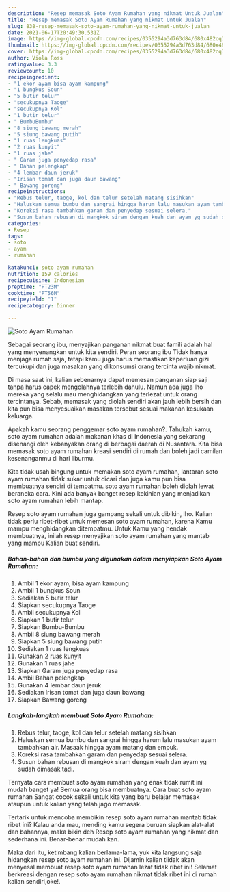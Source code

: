 ```yaml
---
description: "Resep memasak Soto Ayam Rumahan yang nikmat Untuk Jualan"
title: "Resep memasak Soto Ayam Rumahan yang nikmat Untuk Jualan"
slug: 838-resep-memasak-soto-ayam-rumahan-yang-nikmat-untuk-jualan
date: 2021-06-17T20:49:30.531Z
image: https://img-global.cpcdn.com/recipes/0355294a3d763d84/680x482cq70/soto-ayam-rumahan-foto-resep-utama.jpg
thumbnail: https://img-global.cpcdn.com/recipes/0355294a3d763d84/680x482cq70/soto-ayam-rumahan-foto-resep-utama.jpg
cover: https://img-global.cpcdn.com/recipes/0355294a3d763d84/680x482cq70/soto-ayam-rumahan-foto-resep-utama.jpg
author: Viola Ross
ratingvalue: 3.3
reviewcount: 10
recipeingredient:
- "1 ekor ayam bisa ayam kampung"
- "1 bungkus Soun"
- "5 butir telur"
- "secukupnya Taoge"
- "secukupnya Kol"
- "1 butir telur"
- " BumbuBumbu"
- "8 siung bawang merah"
- "5 siung bawang putih"
- "1 ruas lengkuas"
- "2 ruas kunyit"
- "1 ruas jahe"
- " Garam juga penyedap rasa"
- " Bahan pelengkap"
- "4 lembar daun jeruk"
- "Irisan tomat dan juga daun bawang"
- " Bawang goreng"
recipeinstructions:
- "Rebus telur, taoge, kol dan telur setelah matang sisihkan"
- "Haluskan semua bumbu dan sangrai hingga harum lalu masukan ayam tambahkan air. Masaak hingga ayam matang dan empuk."
- "Koreksi rasa tambahkan garam dan penyedap sesuai selera."
- "Susun bahan rebusan di mangkok siram dengan kuah dan ayam yg sudah dimasak tadi."
categories:
- Resep
tags:
- soto
- ayam
- rumahan

katakunci: soto ayam rumahan 
nutrition: 159 calories
recipecuisine: Indonesian
preptime: "PT23M"
cooktime: "PT56M"
recipeyield: "1"
recipecategory: Dinner

---
```



![Soto Ayam Rumahan](https://img-global.cpcdn.com/recipes/0355294a3d763d84/680x482cq70/soto-ayam-rumahan-foto-resep-utama.jpg)

Sebagai seorang ibu, menyajikan panganan nikmat buat famili adalah hal yang menyenangkan untuk kita sendiri. Peran seorang ibu Tidak hanya menjaga rumah saja, tetapi kamu juga harus memastikan keperluan gizi tercukupi dan juga masakan yang dikonsumsi orang tercinta wajib nikmat.

Di masa  saat ini, kalian sebenarnya dapat memesan panganan siap saji tanpa harus capek mengolahnya terlebih dahulu. Namun ada juga lho mereka yang selalu mau menghidangkan yang terlezat untuk orang tercintanya. Sebab, memasak yang diolah sendiri akan jauh lebih bersih dan kita pun bisa menyesuaikan masakan tersebut sesuai makanan kesukaan keluarga. 



Apakah kamu seorang penggemar soto ayam rumahan?. Tahukah kamu, soto ayam rumahan adalah makanan khas di Indonesia yang sekarang disenangi oleh kebanyakan orang di berbagai daerah di Nusantara. Kita bisa memasak soto ayam rumahan kreasi sendiri di rumah dan boleh jadi camilan kesenanganmu di hari liburmu.

Kita tidak usah bingung untuk memakan soto ayam rumahan, lantaran soto ayam rumahan tidak sukar untuk dicari dan juga kamu pun bisa membuatnya sendiri di tempatmu. soto ayam rumahan boleh diolah lewat beraneka cara. Kini ada banyak banget resep kekinian yang menjadikan soto ayam rumahan lebih mantap.

Resep soto ayam rumahan juga gampang sekali untuk dibikin, lho. Kalian tidak perlu ribet-ribet untuk memesan soto ayam rumahan, karena Kamu mampu menghidangkan ditempatmu. Untuk Kamu yang hendak membuatnya, inilah resep menyajikan soto ayam rumahan yang mantab yang mampu Kalian buat sendiri.

<!--inarticleads1-->

##### Bahan-bahan dan bumbu yang digunakan dalam menyiapkan Soto Ayam Rumahan:

1. Ambil 1 ekor ayam, bisa ayam kampung
1. Ambil 1 bungkus Soun
1. Sediakan 5 butir telur
1. Siapkan secukupnya Taoge
1. Ambil secukupnya Kol
1. Siapkan 1 butir telur
1. Siapkan  Bumbu-Bumbu
1. Ambil 8 siung bawang merah
1. Siapkan 5 siung bawang putih
1. Sediakan 1 ruas lengkuas
1. Gunakan 2 ruas kunyit
1. Gunakan 1 ruas jahe
1. Siapkan  Garam juga penyedap rasa
1. Ambil  Bahan pelengkap
1. Gunakan 4 lembar daun jeruk
1. Sediakan Irisan tomat dan juga daun bawang
1. Siapkan  Bawang goreng




<!--inarticleads2-->

##### Langkah-langkah membuat Soto Ayam Rumahan:

1. Rebus telur, taoge, kol dan telur setelah matang sisihkan
1. Haluskan semua bumbu dan sangrai hingga harum lalu masukan ayam tambahkan air. Masaak hingga ayam matang dan empuk.
1. Koreksi rasa tambahkan garam dan penyedap sesuai selera.
1. Susun bahan rebusan di mangkok siram dengan kuah dan ayam yg sudah dimasak tadi.




Ternyata cara membuat soto ayam rumahan yang enak tidak rumit ini mudah banget ya! Semua orang bisa membuatnya. Cara buat soto ayam rumahan Sangat cocok sekali untuk kita yang baru belajar memasak ataupun untuk kalian yang telah jago memasak.

Tertarik untuk mencoba membikin resep soto ayam rumahan mantab tidak ribet ini? Kalau anda mau, mending kamu segera buruan siapkan alat-alat dan bahannya, maka bikin deh Resep soto ayam rumahan yang nikmat dan sederhana ini. Benar-benar mudah kan. 

Maka dari itu, ketimbang kalian berlama-lama, yuk kita langsung saja hidangkan resep soto ayam rumahan ini. Dijamin kalian tiidak akan menyesal membuat resep soto ayam rumahan lezat tidak ribet ini! Selamat berkreasi dengan resep soto ayam rumahan nikmat tidak ribet ini di rumah kalian sendiri,oke!.

